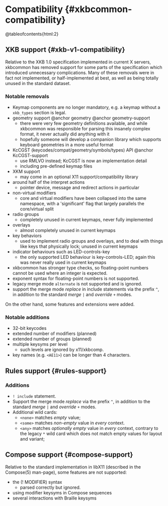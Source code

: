 # Compatibility {#xkbcommon-compatibility}

@tableofcontents{html:2}

## XKB support {#xkb-v1-compatibility}

Relative to the XKB 1.0 specification implemented in current X servers,
xkbcommon has removed support for some parts of the specification which
introduced unnecessary complications.  Many of these removals were in fact
not implemented, or half-implemented at best, as well as being totally
unused in the standard dataset.

### Notable removals

- Keymap components are no longer mandatory, e.g. a keymap without a
  `xkb_types` section is legal.
- geometry support @anchor geometry
  @anchor geometry-support
  + there were very few geometry definitions available, and while
    xkbcommon was responsible for parsing this insanely complex format,
    it never actually did anything with it
  + hopefully someone will develop a companion library which supports
    keyboard geometries in a more useful format
- KcCGST (keycodes/compat/geometry/symbols/types) API
  @anchor KcCGST-support
  + use RMLVO instead; KcCGST is now an implementation detail
  + including pre-defined keymap files
- XKM support
  + may come in an optional X11 support/compatibility library
- around half of the interpret actions
  + pointer device, message and redirect actions in particular
- non-virtual modifiers
  + core and virtual modifiers have been collapsed into the same
    namespace, with a 'significant' flag that largely parallels the
    core/virtual split
- radio groups
  + completely unused in current keymaps, never fully implemented
- overlays
  + almost completely unused in current keymaps
- key behaviors
  + used to implement radio groups and overlays, and to deal with things
    like keys that physically lock; unused in current keymaps
- indicator behaviours such as LED-controls-key
  + the only supported LED behaviour is key-controls-LED; again this
    was never really used in current keymaps
- xkbcommon has stronger type checks, so floating-point numbers cannot
  be used where an integer is expected.
- exponent syntax for floating-point numbers is not supported.
- legacy merge mode `alternate` is not supported and is ignored.
- support the merge mode *replace* in include statements via the
  prefix `^`, in addition to the standard *merge* `|` and *override*
  `+` modes.

On the other hand, some features and extensions were added.

### Notable additions

- 32-bit keycodes
- extended number of modifiers (planned)
- extended number of groups (planned)
- multiple keysyms per level
  + such levels are ignored by x11/xkbcomp.
- key names (e.g. `<AE11>`) can be longer than 4 characters.

## Rules support {#rules-support}

### Additions

- `! include` statement.
- Support the merge mode *replace* via the prefix `^`, in addition to
  the standard *merge* `|` and *override* `+` modes.
- Additional wild cards:
  - `<none>` matches *empty* value;
  - `<some>` matches *non-empty* value in *every* context.
  - `<any>` matches *optionally empty* value in *every* context, contrary to the
    legacy `*` wild card which does not match empty values for layout and
    variant;

## Compose support {#compose-support}

Relative to the standard implementation in libX11 (described in the
Compose(5) man-page), some features are not supported:

- the (! MODIFIER) syntax
    + parsed correctly but ignored.
- using modifier keysyms in Compose sequences
- several interactions with Braille keysyms
